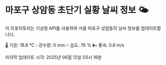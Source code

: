 
# 마포구 상암동 초단기 실황 날씨 정보 🌤️

이 리포지토리는 기상청 API를 사용하여 서울 마포구 상암동의 날씨 정보를 업데이트합니다. 

🌡️ 기온: 18.6 ℃
💧 강수량: 0 mm
💦 습도: 76 %
🌬️ 풍속: 0.8 m/s

마지막 업데이트 시각: 2025년 06월 12일 03시 16분    
